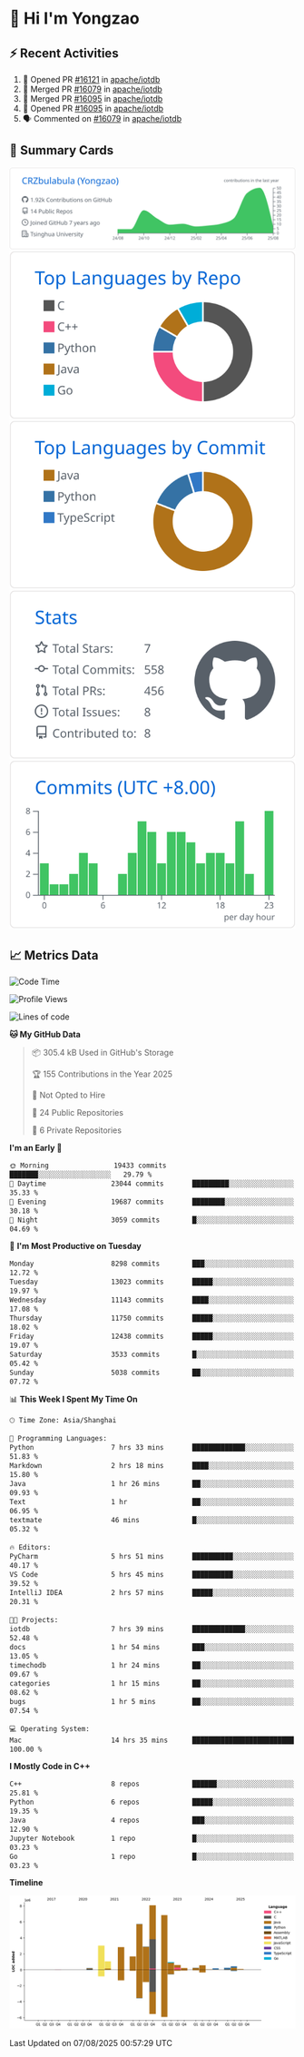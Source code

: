 # 👋 Hi I'm Yongzao

## ⚡ Recent Activities
<!--START_SECTION:activity-->
1. 💪 Opened PR [#16121](https://github.com/apache/iotdb/pull/16121) in [apache/iotdb](https://github.com/apache/iotdb)
2. 🎉 Merged PR [#16079](https://github.com/apache/iotdb/pull/16079) in [apache/iotdb](https://github.com/apache/iotdb)
3. 🎉 Merged PR [#16095](https://github.com/apache/iotdb/pull/16095) in [apache/iotdb](https://github.com/apache/iotdb)
4. 💪 Opened PR [#16095](https://github.com/apache/iotdb/pull/16095) in [apache/iotdb](https://github.com/apache/iotdb)
5. 🗣 Commented on [#16079](https://github.com/apache/iotdb/pull/16079#issuecomment-3146940482) in [apache/iotdb](https://github.com/apache/iotdb)
<!--END_SECTION:activity-->

## 🎑 Summary Cards

[![](https://raw.githubusercontent.com/CRZbulabula/CRZbulabula/main/profile-summary-card-output/github/0-profile-details.svg)](https://github.com/vn7n24fzkq/github-profile-summary-cards)
[![](https://raw.githubusercontent.com/CRZbulabula/CRZbulabula/main/profile-summary-card-output/github/1-repos-per-language.svg)](https://github.com/vn7n24fzkq/github-profile-summary-cards) [![](https://raw.githubusercontent.com/CRZbulabula/CRZbulabula/main/profile-summary-card-output/github/2-most-commit-language.svg)](https://github.com/vn7n24fzkq/github-profile-summary-cards)
[![](https://raw.githubusercontent.com/CRZbulabula/CRZbulabula/main/profile-summary-card-output/github/3-stats.svg)](https://github.com/vn7n24fzkq/github-profile-summary-cards) [![](https://raw.githubusercontent.com/CRZbulabula/CRZbulabula/main/profile-summary-card-output/github/4-productive-time.svg)](https://github.com/vn7n24fzkq/github-profile-summary-cards)

## 📈 Metrics Data

<!--START_SECTION:waka-->
![Code Time](http://img.shields.io/badge/Code%20Time-1%2C113%20hrs%202%20mins-blue)

![Profile Views](http://img.shields.io/badge/Profile%20Views-0-blue)

![Lines of code](https://img.shields.io/badge/From%20Hello%20World%20I%27ve%20Written-35.6%20million%20lines%20of%20code-blue)

**🐱 My GitHub Data** 

> 📦 305.4 kB Used in GitHub's Storage 
 > 
> 🏆 155 Contributions in the Year 2025
 > 
> 🚫 Not Opted to Hire
 > 
> 📜 24 Public Repositories 
 > 
> 🔑 6 Private Repositories 
 > 
**I'm an Early 🐤** 

```text
🌞 Morning                19433 commits       ███████░░░░░░░░░░░░░░░░░░   29.79 % 
🌆 Daytime                23044 commits       █████████░░░░░░░░░░░░░░░░   35.33 % 
🌃 Evening                19687 commits       ████████░░░░░░░░░░░░░░░░░   30.18 % 
🌙 Night                  3059 commits        █░░░░░░░░░░░░░░░░░░░░░░░░   04.69 % 
```
📅 **I'm Most Productive on Tuesday** 

```text
Monday                   8298 commits        ███░░░░░░░░░░░░░░░░░░░░░░   12.72 % 
Tuesday                  13023 commits       █████░░░░░░░░░░░░░░░░░░░░   19.97 % 
Wednesday                11143 commits       ████░░░░░░░░░░░░░░░░░░░░░   17.08 % 
Thursday                 11750 commits       █████░░░░░░░░░░░░░░░░░░░░   18.02 % 
Friday                   12438 commits       █████░░░░░░░░░░░░░░░░░░░░   19.07 % 
Saturday                 3533 commits        █░░░░░░░░░░░░░░░░░░░░░░░░   05.42 % 
Sunday                   5038 commits        ██░░░░░░░░░░░░░░░░░░░░░░░   07.72 % 
```


📊 **This Week I Spent My Time On** 

```text
🕑︎ Time Zone: Asia/Shanghai

💬 Programming Languages: 
Python                   7 hrs 33 mins       █████████████░░░░░░░░░░░░   51.83 % 
Markdown                 2 hrs 18 mins       ████░░░░░░░░░░░░░░░░░░░░░   15.80 % 
Java                     1 hr 26 mins        ██░░░░░░░░░░░░░░░░░░░░░░░   09.93 % 
Text                     1 hr                ██░░░░░░░░░░░░░░░░░░░░░░░   06.95 % 
textmate                 46 mins             █░░░░░░░░░░░░░░░░░░░░░░░░   05.32 % 

🔥 Editors: 
PyCharm                  5 hrs 51 mins       ██████████░░░░░░░░░░░░░░░   40.17 % 
VS Code                  5 hrs 45 mins       ██████████░░░░░░░░░░░░░░░   39.52 % 
IntelliJ IDEA            2 hrs 57 mins       █████░░░░░░░░░░░░░░░░░░░░   20.31 % 

🐱‍💻 Projects: 
iotdb                    7 hrs 39 mins       █████████████░░░░░░░░░░░░   52.48 % 
docs                     1 hr 54 mins        ███░░░░░░░░░░░░░░░░░░░░░░   13.05 % 
timechodb                1 hr 24 mins        ██░░░░░░░░░░░░░░░░░░░░░░░   09.67 % 
categories               1 hr 15 mins        ██░░░░░░░░░░░░░░░░░░░░░░░   08.62 % 
bugs                     1 hr 5 mins         ██░░░░░░░░░░░░░░░░░░░░░░░   07.54 % 

💻 Operating System: 
Mac                      14 hrs 35 mins      █████████████████████████   100.00 % 
```

**I Mostly Code in C++** 

```text
C++                      8 repos             ██████░░░░░░░░░░░░░░░░░░░   25.81 % 
Python                   6 repos             █████░░░░░░░░░░░░░░░░░░░░   19.35 % 
Java                     4 repos             ███░░░░░░░░░░░░░░░░░░░░░░   12.90 % 
Jupyter Notebook         1 repo              █░░░░░░░░░░░░░░░░░░░░░░░░   03.23 % 
Go                       1 repo              █░░░░░░░░░░░░░░░░░░░░░░░░   03.23 % 
```



**Timeline**

![Lines of Code chart](https://raw.githubusercontent.com/CRZbulabula/CRZbulabula/main/assets/bar_graph.png)


 Last Updated on 07/08/2025 00:57:29 UTC
<!--END_SECTION:waka-->

